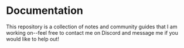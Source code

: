 # Documentation

This repository is a collection of notes and community guides that I am working on--feel free to contact me on Discord and message me if you would like to help out!
